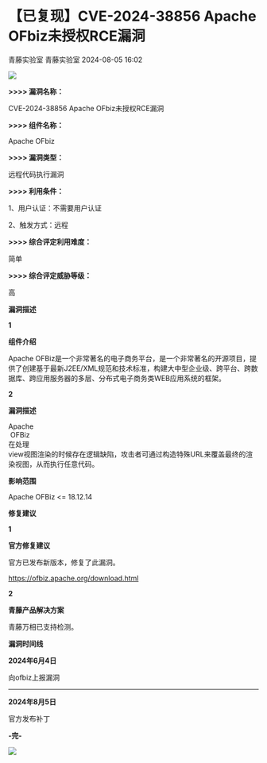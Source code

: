 #  【已复现】CVE-2024-38856 Apache OFbiz未授权RCE漏洞   
青藤实验室  青藤实验室   2024-08-05 16:02  
  
![](https://mmbiz.qpic.cn/sz_mmbiz_gif/8WTUSyXg5PFTmTVJPAiagO2G7ic9qB4VcgyYiaiacD642uAPy16jYThn0t4tuWAXl9JQgIAjZCmsyYTxfmgfQsaqdg/640?wx_fmt=gif&from=appmsg "")  
  
**>>>> 漏洞名称：**  
  
CVE-2024-38856 Apache OFbiz未授权RCE漏洞  
  
**>>>> 组件名称：**  
  
Apache OFbiz  
  
**>>>> 漏洞类型：**  
  
远程代码执行漏洞  
  
**>>>> 利用条件：**  
  
1、用户认证：不需要用户认证  
  
2、触发方式：远程  
  
**>>>> 综合评定利用难度：**  
  
简单  
  
**>>>> 综合评定威胁等级：**  
  
高  
  
**漏洞描述**  
  
  
  
**1**  
  
**组件介绍**  
  
  
Apache OFBiz是一个非常著名的电子商务平台，是一个非常著名的开源项目，提供了创建基于最新J2EE/XML规范和技术标准，构建大中型企业级、跨平台、跨数据库、跨应用服务器的多层、分布式电子商务类WEB应用系统的框架。  
  
  
**2**  
  
**漏洞描述**  
  
  
Apache  
 OFBiz  
在处理  
view视图渲染的时候存在逻辑缺陷，攻击者可通过构造特殊URL来覆盖最终的渲染视图，从而执行任意代码。  
  
**影响范围**  
  
  
  
Apache OFBiz <= 18.12.14  
  
**修复建议**  
  
  
  
**1**  
  
**官方修复建议**  
  
  
官方已发布新版本，修复了此漏洞。  
  
https://ofbiz.apache.org/download.html  
  
  
**2**  
  
**青藤产品解决方案**  
  
  
青藤万相已支持检测。  
  
**漏洞时间线**  
  
  
  
**2024年6月4日**  
  
向ofbiz上报漏洞  
  
****  
  
**2024年8月5日**  
  
官方发布补丁  
  
**-完-**  
  
  
![](https://mmbiz.qpic.cn/mmbiz_jpg/7EpcyTBK4P24mEsq9AE2FJqjthYXK12tN1MpibDHgb7KE8VpgqvUZJlX6satl8hR24liat8Hvx3RnrQBVFlayvXQ/640?wx_fmt=jpeg "")  
  
  

